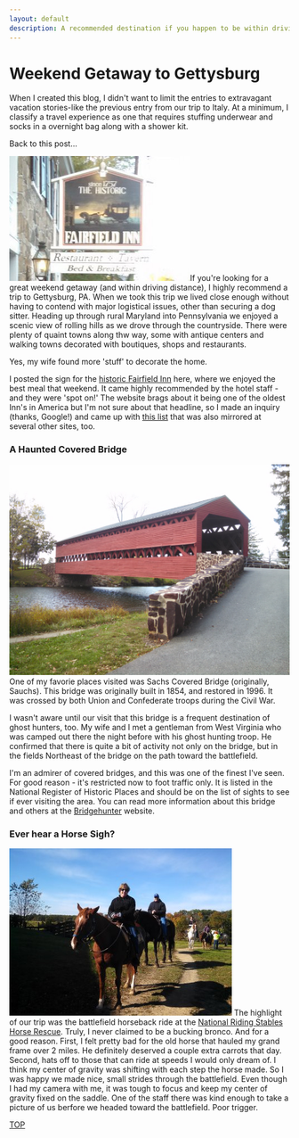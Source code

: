 ```yaml
---
layout: default
description: A recommended destination if you happen to be within driving distance!
---
```


<html>
<body>
<h1> Weekend Getaway to Gettysburg</h1>

<p>When I created this blog, I didn't want to limit the entries to extravagant vacation stories-like the previous entry from our trip to Italy.  At a minimum, I classify a travel experience as one that requires stuffing underwear and socks in a overnight bag along with a shower kit.  </p>

<p>Back to this post... </p>

<p><img id="l_small" src="/assets/images/getty_1.jpg" alt="Where we Wined and Dined">If you're looking for a great weekend getaway (and within driving distance), I highly recommend a trip to Gettysburg, PA.  When we took this trip we lived close enough without having to contend with major logistical issues, other than securing a dog sitter.  Heading up through rural Maryland into Pennsylvania we enjoyed a scenic view of rolling hills as we drove through the countryside.  There were plenty of quaint towns along thw way, some with antique centers and walking towns decorated with boutiques, shops and restaurants. </p>

<p>Yes, my wife found more 'stuff' to decorate the home.</p>

<p>I posted the sign for the <a href="http://thefairfieldinn.com/" target="_blank">historic Fairfield Inn</a> here, where we enjoyed the best meal that weekend.  It came highly recommended by the hotel staff - and they were 'spot on!'  The website brags about it being one of the oldest Inn's in America but I'm not sure about that headline, so I made an inquiry (thanks, Google!) and came up with <a href="https://www.thedailymeal.com/america-s-14-oldest-taverns-inns-slideshow" target="_blank">this list</a> that was also mirrored at several other sites, too.</p>

<h3>A Haunted Covered Bridge</h3>

<p><img id="r_small" src="/assets/images/getty_2.jpg" alt="Sauchs Bridge">One of my favorie places visited was Sachs Covered Bridge (originally, Sauchs).  This bridge was originally built in 1854, and restored in 1996.  It was crossed by both Union and Confederate troops during the Civil War.</p>

<p>I wasn't aware until our visit that this bridge is a frequent destination of ghost hunters, too.  My wife and I met a gentleman from West Virginia who was camped out there the night before with his ghost hunting troop. He confirmed that there is quite a bit of activity not only on the bridge, but in the fields Northeast of the bridge on the path toward the battlefield.</p>

<p>I'm an admirer of covered bridges, and this was one of the finest I've seen.  For good reason - it's restricted now to foot traffic only.  It is listed in the National Register of Historic Places and should be on the list of sights to see if ever visiting the area.  You can read more information about this bridge and others at the <a href="http://bridgehunter.com/pa/adams/sachs-covered/" target="_blank">Bridgehunter</a> website.</p>

<h3>Ever hear a Horse Sigh?</h3>

<p><img id="l_small" src="/assets/images/getty_3.jpg" alt="Horseback ride through the battlefield"> The highlight of our trip was the battlefield horseback ride at the <a href="https://nationalridingstables.org/" target="_blank">National Riding Stables Horse Rescue</a>.  Truly, I never claimed to be a bucking bronco.  And for a good reason.  First, I felt pretty bad for the old horse that hauled my grand frame over 2 miles.  He definitely deserved a couple extra carrots that day.  Second, hats off to those that can ride at speeds I would only dream of.  I think my center of gravity was shifting with each step the horse made.  So I was happy we made nice, small strides through the battlefield.  Even though I had my camera with me, it was tough to focus and keep my center of gravity fixed on the saddle.  One of the staff there was kind enough to take a picture of us berfore we headed toward the battlefield. Poor trigger.</p>

<p> </p>

<p><a class="myBtn" href="#top">TOP</a></p>

</body>
</html>